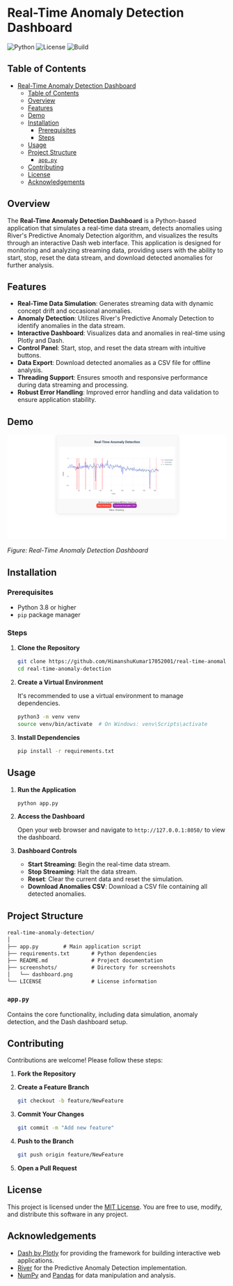 # Real-Time Anomaly Detection Dashboard

![Python](https://img.shields.io/badge/Python-3.8%2B-blue.svg)
![License](https://img.shields.io/badge/License-MIT-green.svg)
![Build](https://img.shields.io/badge/build-passing-brightgreen.svg)

## Table of Contents

- [Real-Time Anomaly Detection Dashboard](#real-time-anomaly-detection-dashboard)
  - [Table of Contents](#table-of-contents)
  - [Overview](#overview)
  - [Features](#features)
  - [Demo](#demo)
  - [Installation](#installation)
    - [Prerequisites](#prerequisites)
    - [Steps](#steps)
  - [Usage](#usage)
  - [Project Structure](#project-structure)
    - [`app.py`](#apppy)
  - [Contributing](#contributing)
  - [License](#license)
  - [Acknowledgements](#acknowledgements)

## Overview

The **Real-Time Anomaly Detection Dashboard** is a Python-based application that simulates a real-time data stream, detects anomalies using River's Predictive Anomaly Detection algorithm, and visualizes the results through an interactive Dash web interface. This application is designed for monitoring and analyzing streaming data, providing users with the ability to start, stop, reset the data stream, and download detected anomalies for further analysis.

## Features

- **Real-Time Data Simulation**: Generates streaming data with dynamic concept drift and occasional anomalies.
- **Anomaly Detection**: Utilizes River's Predictive Anomaly Detection to identify anomalies in the data stream.
- **Interactive Dashboard**: Visualizes data and anomalies in real-time using Plotly and Dash.
- **Control Panel**: Start, stop, and reset the data stream with intuitive buttons.
- **Data Export**: Download detected anomalies as a CSV file for offline analysis.
- **Threading Support**: Ensures smooth and responsive performance during data streaming and processing.
- **Robust Error Handling**: Improved error handling and data validation to ensure application stability.

## Demo

![Dashboard Screenshot](screenshots/dashboard.png)

*Figure: Real-Time Anomaly Detection Dashboard*

## Installation

### Prerequisites

- Python 3.8 or higher
- `pip` package manager

### Steps

1. **Clone the Repository**

    ```bash
    git clone https://github.com/HimanshuKumar17052001/real-time-anomaly-detection.git
    cd real-time-anomaly-detection
    ```

2. **Create a Virtual Environment**

    It's recommended to use a virtual environment to manage dependencies.

    ```bash
    python3 -m venv venv
    source venv/bin/activate  # On Windows: venv\Scripts\activate
    ```

3. **Install Dependencies**

    ```bash
    pip install -r requirements.txt
    ```

## Usage

1. **Run the Application**

    ```bash
    python app.py
    ```

2. **Access the Dashboard**

    Open your web browser and navigate to `http://127.0.0.1:8050/` to view the dashboard.

3. **Dashboard Controls**

    - **Start Streaming**: Begin the real-time data stream.
    - **Stop Streaming**: Halt the data stream.
    - **Reset**: Clear the current data and reset the simulation.
    - **Download Anomalies CSV**: Download a CSV file containing all detected anomalies.

## Project Structure
```plaintext
real-time-anomaly-detection/
│
├── app.py        # Main application script
├── requirements.txt       # Python dependencies
├── README.md              # Project documentation
├── screenshots/           # Directory for screenshots
│   └── dashboard.png
└── LICENSE                # License information
```

### `app.py`

Contains the core functionality, including data simulation, anomaly detection, and the Dash dashboard setup.

## Contributing

Contributions are welcome! Please follow these steps:

1. **Fork the Repository**

2. **Create a Feature Branch**

    ```bash
    git checkout -b feature/NewFeature
    ```

3. **Commit Your Changes**

    ```bash
    git commit -m "Add new feature"
    ```

4. **Push to the Branch**

    ```bash
    git push origin feature/NewFeature
    ```

5. **Open a Pull Request**

## License

This project is licensed under the [MIT License](LICENSE). You are free to use, modify, and distribute this software in any project.

## Acknowledgements

- [Dash by Plotly](https://dash.plotly.com/) for providing the framework for building interactive web applications.
- [River](https://riverml.xyz/) for the Predictive Anomaly Detection implementation.
- [NumPy](https://numpy.org/) and [Pandas](https://pandas.pydata.org/) for data manipulation and analysis.
